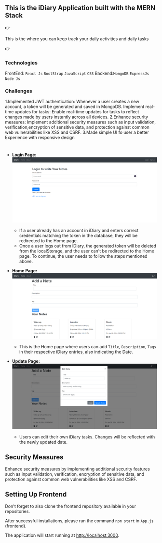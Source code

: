 <h2>This is the iDiary Application built with the MERN Stack</h2>

👉<div>
This is the where you can keep track your daily activities and daily tasks 
</div>

👉<h3>Technologies</h3>
FrontEnd: `React Js` `BootStrap` `JavaScript` `CSS`
Backend:`MongoDB` `ExpressJs` `Node Js`

<h3>Challenges</h3>
1.Implemented JWT authentication: Whenever a user creates a new account, a token will be generated and saved in MongoDB.
Implement real-time updates for tasks: Enable real-time updates for tasks to reflect changes made by users instantly across all devices.
2.Enhance security measures: Implement additional security measures such as input validation, verification,encryption of sensitive data, and protection against common web vulnerabilities like XSS and CSRF.
3.Made simple UI fo user a better Experience with responsive design

#

- **Login Page:**
  ![Login Page](Loginimg.png)
  - If a user already has an account in iDiary and enters correct credentials matching the token in the database, they will be redirected to the Home page.
  - Once a user logs out from iDiary, the generated token will be deleted from the localStorage, and the user can't be redirected to the Home page. To continue, the user needs to follow the steps mentioned above.

- **Home Page:**
  ![Home](Homeimg.png)
  - This is the Home page where users can add `Title`, `Description`, `Tags` in their respective iDiary entries, also indicating the Date.

- **Update Page:**
  ![Update](Updateimg.png)
  - Users can edit their own iDiary tasks. Changes will be reflected with the newly updated date.

## Security Measures

Enhance security measures by implementing additional security features such as input validation, verification, encryption of sensitive data, and protection against common web vulnerabilities like XSS and CSRF.

## Setting Up Frontend

Don't forget to also clone the frontend repository available in your repositories.

After successful installations, please run the command `npm start` in `App.js` (frontend).

The application will start running at [http://localhost:3000](http://localhost:3000).
